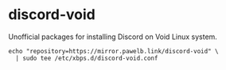 # discord-void
Unofficial packages for installing Discord on Void Linux system.

```
echo "repository=https://mirror.pawelb.link/discord-void" \
  | sudo tee /etc/xbps.d/discord-void.conf
```
